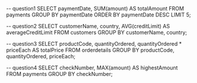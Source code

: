 -- question1
SELECT paymentDate, SUM(amount) AS totalAmount
FROM payments
GROUP BY paymentDate
ORDER BY paymentDate DESC
LIMIT 5;

-- question2
SELECT customerName, country, AVG(creditLimit) AS averageCreditLimit
FROM customers
GROUP BY customerName, country;

-- question3
SELECT productCode, quantityOrdered, quantityOrdered * priceEach AS totalPrice
FROM orderdetails
GROUP BY productCode, quantityOrdered, priceEach;

-- question4
SELECT checkNumber, MAX(amount) AS highestAmount
FROM payments
GROUP BY checkNumber;
